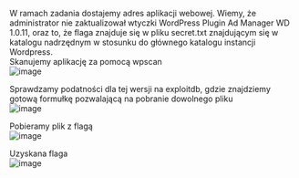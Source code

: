 W ramach zadania dostajemy adres aplikacji webowej. Wiemy, że administrator nie zaktualizował wtyczki WordPress Plugin Ad Manager WD 1.0.11, oraz to, że flaga znajduje się w pliku secret.txt znajdującym się w katalogu nadrzędnym w stosunku do głównego katalogu instancji Wordpress.  
Skanujemy aplikację za pomocą wpscan  
![image](https://github.com/s24306/Cyberskiller/assets/91730770/b626b814-ec33-4c13-9b14-f58d29de5d18)

Sprawdzamy podatności dla tej wersji na exploitdb, gdzie znajdziemy gotową formułkę pozwalającą na pobranie dowolnego pliku  
![image](https://github.com/s24306/Cyberskiller/assets/91730770/a2f5d516-4ef4-4e36-a009-270ca7891af1)

Pobieramy plik z flagą  
![image](https://github.com/s24306/Cyberskiller/assets/91730770/4b150926-5bc1-4c9c-be1b-c7c6be63bd8f)

Uzyskana flaga  
![image](https://github.com/s24306/Cyberskiller/assets/91730770/1761b958-c175-45ec-adf1-57ac106c62cf)

